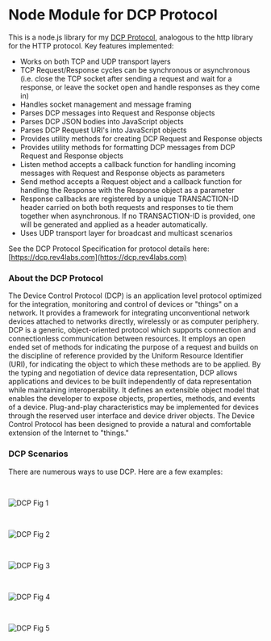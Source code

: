 # Node Module for DCP Protocol

This is a node.js library for my [DCP Protocol](https://dcp.rev4labs.com), analogous to the http library for the HTTP protocol. Key features implemented:

- Works on both TCP and UDP transport layers
- TCP Request/Response cycles can be synchronous or asynchronous (i.e. close the TCP socket after sending a request and wait for a response, or leave the socket open and handle responses as they come in)
- Handles socket management and message framing
- Parses DCP messages into Request and Response objects
- Parses DCP JSON bodies into JavaScript objects
- Parses DCP Request URI's into JavaScript objects
- Provides utility methods for creating DCP Request and Response objects
- Provides utility methods for formatting DCP messages from DCP Request and Response objects
- Listen method accepts a callback function for handling incoming messages with Request and Response objects as parameters
- Send method accepts a Request object and a callback function for handling the Response with the Response object as a parameter
- Response callbacks are registered by a unique TRANSACTION-ID header carried on both both requests and responses to tie them together when asynchronous. If no TRANSACTION-ID is provided, one will be generated and applied as a header automatically.
- Uses UDP transport layer for broadcast and multicast scenarios

See the DCP Protocol Specification for protocol details here: [https://dcp.rev4labs.com](https://dcp.rev4labs.com)

### About the DCP Protocol

The Device Control Protocol (DCP) is an application level protocol optimized for the integration, monitoring and control of devices or "things" on a network. It provides a framework for integrating unconventional network devices attached to networks directly, wirelessly or as computer periphery. DCP is a generic, object-oriented protocol which supports connection and connectionless communication between resources. It employs an open ended set of methods for indicating the purpose of a request and builds on the discipline of reference provided by the Uniform Resource Identifier (URI), for indicating the object to which these methods are to be applied. By the typing and negotiation of device data representation, DCP allows applications and devices to be built independently of data representation while maintaining interoperability. It defines an extensible object model that enables the developer to expose objects, properties, methods, and events of a device. Plug-and-play characteristics may be implemented for devices through the reserved user interface and device driver objects. The Device Control Protocol has been designed to provide a natural and comfortable extension of the Internet to "things."

### DCP Scenarios

There are numerous ways to use DCP. Here are a few examples:

<br>

![DCP Fig 1](/images/dcp-fig-1.png)

<br>

![DCP Fig 2](/images/dcp-fig-2.png)

<br>

![DCP Fig 3](/images/dcp-fig-3.png)

<br>

![DCP Fig 4](/images/dcp-fig-4.png)

<br>

![DCP Fig 5](/images/dcp-fig-5.png)
